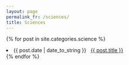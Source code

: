 ```yaml
---
layout: page
permalink_fr: /sciences/
title: Sciences
---
```



{% for post in site.categories.science %}
 <li><span>{{ post.date | date_to_string }}</span> &nbsp; <a href="{{ post.url }}">{{ post.title }}</a></li>
{% endfor %}
